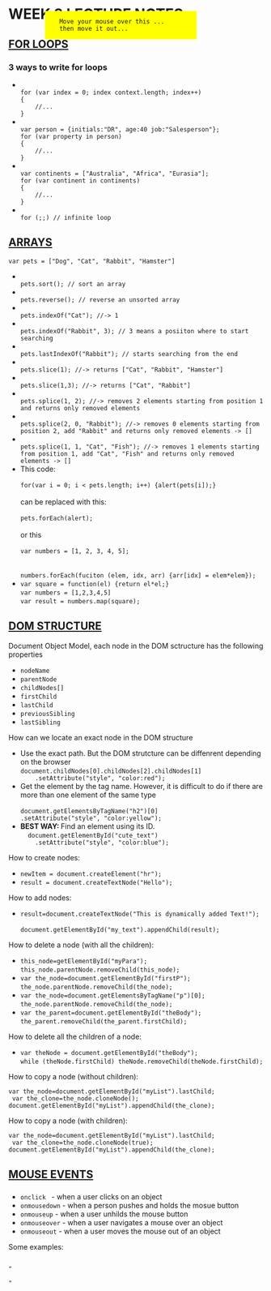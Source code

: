 <h1>WEEK 3 LECTURE NOTES</h1>


<h2><u>FOR LOOPS</u></h2>
<h3>3 ways to write for loops</h3>
<ul>
<li><code>
for (var index = 0; index context.length; index++)
{
	//...
}
</code></li>
<li><code>
var person = {initials:"DR", age:40 job:"Salesperson"};
for (var property in person)
{
	//...
}
</code></li>
<li><code>
var continents = ["Australia", "Africa", "Eurasia"];
for (var continent in continents)
{
	//...
}
</code></li>
<li><code>
for (;;) // infinite loop
</code></li>
</ul>


<h2><u>ARRAYS</u></h2>
<code>var pets = ["Dog", "Cat", "Rabbit", "Hamster"]</code>
<ul>
<li><code>
pets.sort(); // sort an array
</code></li>

<li><code>
pets.reverse(); // reverse an unsorted array
</code></li>

<li><code>
pets.indexOf("Cat"); //-> 1
</code></li>

<li><code>
pets.indexOf("Rabbit", 3); // 3 means a posiiton where to start searching 
</code></li>

<li><code>
pets.lastIndexOf("Rabbit"); // starts searching from the end
</code></li>

<li><code>
pets.slice(1); //-> returns ["Cat", "Rabbit", "Hamster"]
</code></li>

<li><code>
pets.slice(1,3); //-> returns ["Cat", "Rabbit"]
</code></li>

<li><code>
pets.splice(1, 2); //-> removes 2 elements starting from position 1 and returns only removed elements
</code></li>

<li><code>
pets.splice(2, 0, "Rabbit"); //-> removes 0 elements starting from position 2, add "Rabbit" and returns only removed elements -> []
</code></li>

<li><code>
pets.splice(1, 1, "Cat", "Fish"); //-> removes 1 elements starting from position 1, add "Cat", "Fish" and returns only removed elements -> []
</code></li>

<li>This code: <br>
<code>
for(var i = 0; i < pets.length; i++) {alert(pets[i]);}
</code><br>
can be replaced with this:<br>
<code>
pets.forEach(alert);
</code><br>
or this<br>
<code>
var numbers = [1, 2, 3, 4, 5];
</code><br>
<code>
numbers.forEach(fuciton (elem, idx, arr) {arr[idx] = elem*elem});
</code>
</li>

<li>
<code>var square = function(el) {return el*el;}</code><br>
<code>var numbers = [1,2,3,4,5]</code><br>
<code>var result = numbers.map(square);</code>
</li>
</ul>


<h2><u>DOM STRUCTURE</u></h2>
<p>Document Object Model, each node in the DOM sctructure has the following properties</p>

<ul>
<li><code>nodeName</code></li>
<li><code>parentNode</code></li>
<li><code>childNodes[]</code></li>
<li><code>firstChild</code></li>
<li><code>lastChild</code></li>
<li><code>previousSibling</code></li>
<li><code>lastSibling</code></li>
</ul>

<p>How can we locate an exact node in the DOM structure</p>
<ul>
<li>
Use the exact path. But the DOM strutcture can be diffenrent depending on the browser <br>
<code>document.childNodes[0].childNodes[2].childNodes[1]
    .setAttribute("style", "color:red");</code>
</li>
<li>Get the element by the tag name. However, it is difficult to do if there are more than one element of the same type<br>
<code>
document.getElementsByTagName("h2")[0]
.setAttribute("style", "color:yellow");
</code>
</li>
<li><b>BEST WAY: </b>Find an element using its ID.<br>
<code>  document.getElementById("cute_text")
    .setAttribute("style", "color:blue");</code></li>
</ul>

<p>How to create nodes:</p>
<ul>
<li><code>newItem = document.createElement("hr");</code></li>
<li><code>result = document.createTextNode("Hello");</code></li>
</ul>
<p>How to add nodes:</p>
<ul>
<li><code>result=document.createTextNode("This is dynamically added Text!");</code><br><code>
document.getElementById("my_text").appendChild(result);</code></li>
</ul>

<p>How to delete a node (with all the children):</p>
<ul>
<li>
<code>this_node=getElementById("myPara");</code><br>
<code>this_node.parentNode.removeChild(this_node);</code><br>
</li>

<li>
<code>var the_node=document.getElementById("firstP");</code><br>
<code>the_node.parentNode.removeChild(the_node);</code><br>
</li>

<li>
<code>var the_node=document.getElementsByTagName("p")[0];</code><br>
<code>the_node.parentNode.removeChild(the_node);</code><br>
</li>

<li>
<code>var the_parent=document.getElementById("theBody");</code><br>
<code>the_parent.removeChild(the_parent.firstChild);</code><br>
</li>
</ul>
<p>How to delete all the children of a node:</p>
<ul>
<li>
<code>var theNode = document.getElementById("theBody");</code><br>
<code>while (theNode.firstChild) theNode.removeChild(theNode.firstChild);</code><br>
</li>
</ul>

<p>How to copy a node (without children):</p>
<code>var the_node=document.getElementById("myList").lastChild;</code><br>
<code> var the_clone=the_node.cloneNode();</code><br>
<code>document.getElementById("myList").appendChild(the_clone);</code><br>

<p>How to copy a node (with children):</p>
<code>var the_node=document.getElementById("myList").lastChild;</code><br>
<code> var the_clone=the_node.cloneNode(true);</code><br>
<code>document.getElementById("myList").appendChild(the_clone);</code><br>

<h2><u>MOUSE EVENTS</u></h2>
<h3></h3>
<ul>
<li><code>onclick </code> - when a user clicks on an object</li>
<li><code>onmousedown</code> - when a person pushes and holds the mosue button </li>
<li><code>onmouseup</code> - when a user unhilds the mouse  button</li>
<li><code>onmouseover</code> - when a user navigates a mouse over an object</li>

<li><code>onmouseout</code> - when a user moves the mouse out of an object</li>
</ul>

<p>Some examples:</p>
<code>
"<html><body><script>
    function change_colour( new_colour ) {
      document.getElementById("myDiv")
              .style.background=new_colour;
}
  </script>
  <div id="myDiv"
    style="position:absolute; background:yellow;
    left:300; top:100; width:300; font­size:52pt"
    onmouseover="change_colour('red');"
    onmouseout="change_colour('yellow');">
    Move your mouse over this ...
    then move it out...
  </div>
</body></html>"
</code>
